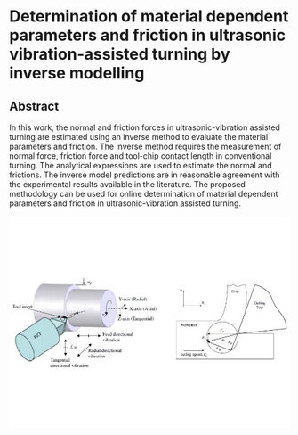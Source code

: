 # Determination of material dependent parameters and friction in ultrasonic vibration-assisted turning by inverse modelling
## Abstract
In this work, the normal and friction forces in ultrasonic-vibration assisted turning are estimated
using an inverse method to evaluate the material parameters and friction. The inverse method
requires the measurement of normal force, friction force and tool-chip contact length in
conventional turning. The analytical expressions are used to estimate the normal and frictions.
The inverse model predictions are in reasonable agreement with the experimental results
available in the literature. The proposed methodology can be used for online determination of
material dependent parameters and friction in ultrasonic-vibration assisted turning.
<br><br>
![Total Deformation](https://github.com/srivastav-ayush/inverse-uvat/blob/main/UVAT.jpg)
